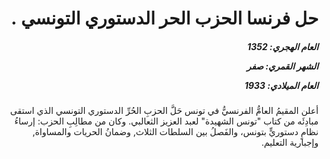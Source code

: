 <h1 dir="rtl">حل فرنسا الحزب الحر الدستوري التونسي .</h1>

<h5 dir="rtl">العام الهجري:  1352

الشهر القمري: صفر

العام الميلادي: 1933</h5>

<p dir="rtl">أعلن المقيمُ العامُّ الفرنسيُّ في تونس حَلَّ الحزبِ الحُرِّ الدستوري التونسي الذي استقى مبادِئَه من كتاب "تونس الشهيدة" لعبد العزيز الثعالبي. وكان من مطالِبِ الحزب: إرساءُ نظامٍ دستوريٍّ بتونس، والفَصلُ بين السلطات الثلاث, وضمانُ الحريات والمساواة, وإجبارية التعليم.</p></br>
